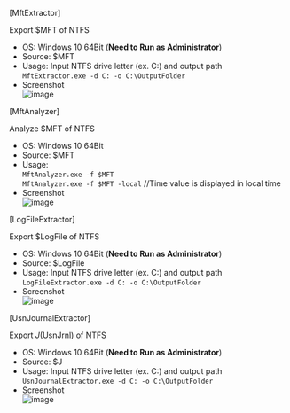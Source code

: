[MftExtractor]  

Export $MFT of NTFS  

- OS: Windows 10 64Bit (**Need to Run as Administrator**)  
- Source: $MFT  
- Usage: Input NTFS drive letter (ex. C:) and output path  
`MftExtractor.exe -d C: -o C:\OutputFolder`  
- Screenshot  
![image](https://user-images.githubusercontent.com/69110090/100465706-27fd8d80-3113-11eb-9a51-349bd8246b29.png)  


[MftAnalyzer]  

Analyze $MFT of NTFS  

- OS: Windows 10 64Bit  
- Source: $MFT   
- Usage:  
`MftAnalyzer.exe -f $MFT`  
`MftAnalyzer.exe -f $MFT -local` //Time value is displayed in local time  
- Screenshot  
![image](https://user-images.githubusercontent.com/69110090/102706445-4fd8af00-42d5-11eb-869d-5bb1b7e4ed1d.png)  

[LogFileExtractor]  

Export $LogFile of NTFS  

- OS: Windows 10 64Bit (**Need to Run as Administrator**)  
- Source: $LogFile  
- Usage: Input NTFS drive letter (ex. C:) and output path  
`LogFileExtractor.exe -d C: -o C:\OutputFolder`  
- Screenshot  
![image](https://user-images.githubusercontent.com/69110090/102885199-52cecd80-4496-11eb-90dc-c75f996b16c6.png)  

[UsnJournalExtractor]  

Export $J($UsnJrnl) of NTFS  

- OS: Windows 10 64Bit (**Need to Run as Administrator**)  
- Source: $J  
- Usage: Input NTFS drive letter (ex. C:) and output path  
`UsnJournalExtractor.exe -d C: -o C:\OutputFolder`  
- Screenshot  
![image](https://user-images.githubusercontent.com/69110090/103439351-815f5c00-4c7f-11eb-82dc-0f38c44115d9.png)  

